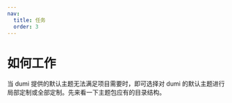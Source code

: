 ```yaml
---
nav: 
  title: 任务
  order: 3
---
```


# 如何工作

当 dumi 提供的默认主题无法满足项目需要时，即可选择对 dumi 的默认主题进行局部定制或全部定制。先来看一下主题包应有的目录结构。